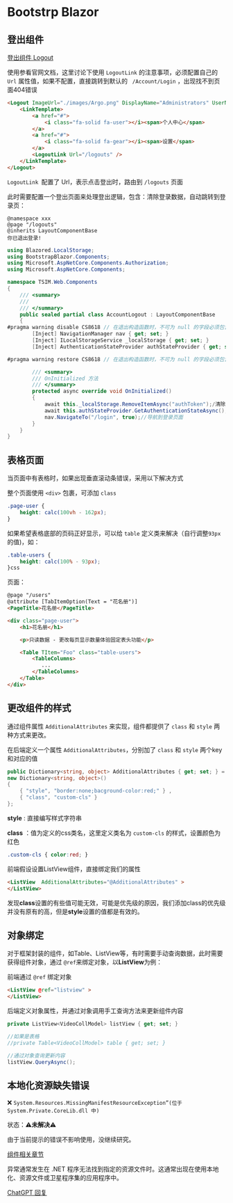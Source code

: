 # Bootstrp Blazor

## 登出组件

[登出组件 Logout](https://www.blazor.zone/logout)

使用参看官网文档，这里讨论下使用 `LogoutLink` 的注意事项，必须配置自己的 `Url` 属性值，如果不配置，直接跳转到默认的 ` /Account/Login`  ，出现找不到页面404错误

```html
<Logout ImageUrl="./images/Argo.png" DisplayName="Administrators" UserName="Admin" class="bg-primary">
    <LinkTemplate>
        <a href="#">
            <i class="fa-solid fa-user"></i><span>个人中心</span>
        </a>
        <a href="#">
            <i class="fa-solid fa-gear"></i><span>设置</span>
        </a>
        <LogoutLink Url="/logouts" />
    </LinkTemplate>
</Logout>
```

`LogoutLink `配置了 Url，表示点击登出时，路由到 `/logouts` 页面

此时需要配置一个登出页面来处理登出逻辑，包含：清除登录数据，自动跳转到登录页：

```
@namespace xxx
@page "/logouts"
@inherits LayoutComponentBase
你已退出登录!
```

```csharp
using Blazored.LocalStorage;
using BootstrapBlazor.Components;
using Microsoft.AspNetCore.Components.Authorization;
using Microsoft.AspNetCore.Components;

namespace TSIM.Web.Components
{
    /// <summary>
    /// 
    /// </summary>
    public sealed partial class AccountLogout : LayoutComponentBase
    {
#pragma warning disable CS8618 // 在退出构造函数时，不可为 null 的字段必须包含非 null 值。请考虑声明为可以为 null。
        [Inject] NavigationManager nav { get; set; }
        [Inject] ILocalStorageService _localStorage { get; set; }
        [Inject] AuthenticationStateProvider authStateProvider { get; set; }

#pragma warning restore CS8618 // 在退出构造函数时，不可为 null 的字段必须包含非 null 值。请考虑声明为可以为 null。

        /// <summary>
        /// OnInitialized 方法
        /// </summary>
        protected async override void OnInitialized()
        {
            await this._localStorage.RemoveItemAsync("authToken");/清除登录数据
            await this.authStateProvider.GetAuthenticationStateAsync();
            nav.NavigateTo("/login", true);//导航到登录页面
        }  
    }
}

```

## 表格页面

当页面中有表格时，如果出现垂直滚动条错误，采用以下解决方式

整个页面使用 `<div>` 包裹，可添加 `class`

```css
.page-user {
    height: calc(100vh - 162px);
}
```

如果希望表格底部的页码正好显示，可以给 `table` 定义类来解决（自行调整`93px` 的值)，如：

```css
.table-users {
    height: calc(100% - 93px);
}css
```

页面：

```html
@page "/users"
@attribute [TabItemOption(Text = "花名册")]
<PageTitle>花名册</PageTitle>

<div class="page-user">
    <h1>花名册</h1>

    <p>只读数据 - 更改每页显示数量体验固定表头功能</p>

    <Table TItem="Foo" class="table-users">
        <TableColumns>
           ...
        </TableColumns>
    </Table>
</div>
```

## 更改组件的样式

通过组件属性 `AdditionalAttributes`  来实现，组件都提供了 `class` 和 `style` 两种方式来更改。

在后端定义一个属性 `AdditionalAttributes`，分别加了 `class` 和 `style` 两个key和对应的值

```c#
public Dictionary<string, object> AdditionalAttributes { get; set; } = 
new Dictionary<string, object>() 
{ 
	{ "style", "border:none;bacground-color:red;" } ,
	{ "class", "custom-cls" }
};
```

**style** : 直接编写样式字符串

**class** ：值为定义的css类名，这里定义类名为 `custom-cls` 的样式，设置颜色为红色

```css
.custom-cls { color:red; }
```

前端假设设置ListView组件，直接绑定我们的属性

```html
<ListView  AdditionalAttributes="@AdditionalAttributes" >
</ListView>
```

发现**class**设置的有些值可能无效，可能是优先级的原因，我们添加class的优先级并没有原有的高，但是**style**设置的值都是有效的。

## 对象绑定

对于框架封装的组件，如Table、ListView等，有时需要手动查询数据，此时需要获得组件对象，通过 `@ref`来绑定对象，以**ListView**为例：

前端通过 `@ref` 绑定对象

```html
<ListView @ref="listview" >
</ListView>
```

后端定义对象属性，并通过对象调用手工查询方法来更新组件内容

```csharp
private ListView<VideoCollModel> listView { get; set; } 

//如果是表格
//private Table<VideoCollModel> table { get; set; } 

//通过对象查询更新内容
listView.QueryAsync();
```

## 本地化资源缺失错误

❌ `System.Resources.MissingManifestResourceException”(位于 System.Private.CoreLib.dll 中)`

状态：⚠️**未解决**⚠️

由于当前提示的错误不影响使用，没继续研究。

[组件相关章节](https://www.blazor.zone/localization)

异常通常发生在 .NET 程序无法找到指定的资源文件时。这通常出现在使用本地化、资源文件或卫星程序集的应用程序中。

[ChatGPT 回复](https://chatgpt.com/c/0ac209cd-b5f8-4626-9e15-d807c92c58f0)
